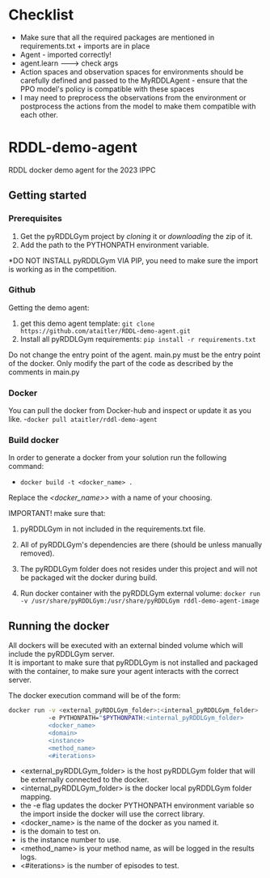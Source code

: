 # Checklist

- Make sure that all the required packages are mentioned in requirements.txt + imports are in place
- Agent - imported correctly!
- agent.learn ---> check args
- Action spaces and observation spaces for environments should be carefully defined and passed to the MyRDDLAgent - ensure that the PPO model's policy is compatible with these spaces
- I may need to preprocess the observations from the environment or postprocess the actions from the model to make them compatible with each other.



# RDDL-demo-agent
RDDL docker demo agent for the 2023 IPPC


## Getting started

### Prerequisites
1. Get the pyRDDLGym project by *cloning* it or *downloading* the zip of it.
2. Add the <pyRDDLGym folder> path to the PYTHONPATH environment variable.

*DO NOT INSTALL pyRDDLGym VIA PIP, you need to make sure the import is working as in the competition.

### Github
Getting the demo agent:
1. get this demo agent template:
`git clone https://github.com/ataitler/RDDL-demo-agent.git`
2. Install all pyRDDLGym requirements:
`pip install -r requirements.txt`

Do not change the entry point of the agent. main.py must be the entry point of the docker.
Only modify the part of the code as described by the comments in main.py

### Docker
You can pull the docker from Docker-hub and inspect or update it as you like.
-`docker pull ataitler/rddl-demo-agent`

### Build docker
In order to generate a docker from your solution run the following command: 
- `docker build -t <docker_name> .`

Replace the *<docker_name>>* with a name of your choosing.

IMPORTANT! make sure that: 
1. pyRDDLGym in not included in the requirements.txt file.
2. All of pyRDDLGym's dependencies are there (should be unless manually removed).
3. The pyRDDLGym folder does not resides under this project and will not be packaged wit the docker during build. 

5. Run docker container with the pyRDDLGym external volume: `docker run -v /usr/share/pyRDDLGym:/usr/share/pyRDDLGym rddl-demo-agent-image`

## Running the docker
All dockers will be executed with an external binded volume which will include the pyRDDLGym server. \
It is important to make sure that pyRDDLGym is not installed and packaged with the container, to make sure your agent interacts with the correct server.

The docker execution command will be of the form:

```bash
docker run -v <external_pyRDDLGym_folder>:<internal_pyRDDLGym_folder> 
           -e PYTHONPATH="$PYTHONPATH:<internal_pyRDDLGym_folder> 
           <docker_name> 
           <domain>
           <instance>
           <method_name>
           <#iterations>
```

- <external_pyRDDLGym_folder> is the host pyRDDLGym folder that will be externally connected to the docker.
- <internal_pyRDDLGym_folder> is the docker local pyRDDLGym folder mapping.
- the -e flag updates the docker PYTHONPATH environment variable so the import inside the docker will use the correct library.
- <docker_name> is the name of the docker as you named it.
- <domain> is the domain to test on.
- <instance> is the instance number to use.
- <method_name> is your method name, as will be logged in the results logs.
- <#iterations> is the number of episodes to test.




